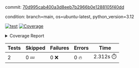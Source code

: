 commit: [70d995cab400a3d8eeb7b2966b0e1288105f40dd](https://github.com/rcmdnk/boto3-session/tree/70d995cab400a3d8eeb7b2966b0e1288105f40dd)

condition: branch=main, os=ubuntu-latest, python_version=3.12

[![test](https://github.com/rcmdnk/boto3-session/actions/workflows/test.yml/badge.svg)](https://github.com/rcmdnk/boto3-session/actions/runs/15233646527)
<a href="https://github.com/rcmdnk/boto3-session/blob/70d995cab400a3d8eeb7b2966b0e1288105f40dd/README.md"><img alt="Coverage" src="https://img.shields.io/badge/Coverage-47%25-orange.svg" /></a><details><summary>Coverage Report </summary><table><tr><th>File</th><th>Stmts</th><th>Miss</th><th>Cover</th><th>Missing</th></tr><tbody><tr><td colspan="5"><b>src/boto3_session</b></td></tr><tr><td>&nbsp; &nbsp;<a href="https://github.com/rcmdnk/boto3-session/blob/70d995cab400a3d8eeb7b2966b0e1288105f40dd/src/boto3_session/session.py">session.py</a></td><td>59</td><td>34</td><td>42%</td><td><a href="https://github.com/rcmdnk/boto3-session/blob/70d995cab400a3d8eeb7b2966b0e1288105f40dd/src/boto3_session/session.py#L15-L18">15&ndash;18</a>, <a href="https://github.com/rcmdnk/boto3-session/blob/70d995cab400a3d8eeb7b2966b0e1288105f40dd/src/boto3_session/session.py#L60">60</a>, <a href="https://github.com/rcmdnk/boto3-session/blob/70d995cab400a3d8eeb7b2966b0e1288105f40dd/src/boto3_session/session.py#L68-L70">68&ndash;70</a>, <a href="https://github.com/rcmdnk/boto3-session/blob/70d995cab400a3d8eeb7b2966b0e1288105f40dd/src/boto3_session/session.py#L73-L97">73&ndash;97</a>, <a href="https://github.com/rcmdnk/boto3-session/blob/70d995cab400a3d8eeb7b2966b0e1288105f40dd/src/boto3_session/session.py#L100-L122">100&ndash;122</a>, <a href="https://github.com/rcmdnk/boto3-session/blob/70d995cab400a3d8eeb7b2966b0e1288105f40dd/src/boto3_session/session.py#L125-L129">125&ndash;129</a>, <a href="https://github.com/rcmdnk/boto3-session/blob/70d995cab400a3d8eeb7b2966b0e1288105f40dd/src/boto3_session/session.py#L132-L133">132&ndash;133</a>, <a href="https://github.com/rcmdnk/boto3-session/blob/70d995cab400a3d8eeb7b2966b0e1288105f40dd/src/boto3_session/session.py#L136-L137">136&ndash;137</a></td></tr><tr><td><b>TOTAL</b></td><td><b>64</b></td><td><b>34</b></td><td><b>47%</b></td><td>&nbsp;</td></tr></tbody></table></details>

| Tests | Skipped | Failures | Errors | Time |
| ----- | ------- | -------- | -------- | ------------------ |
| 2 | 0 :zzz: | 0 :x: | 0 :fire: | 2.312s :stopwatch: |

